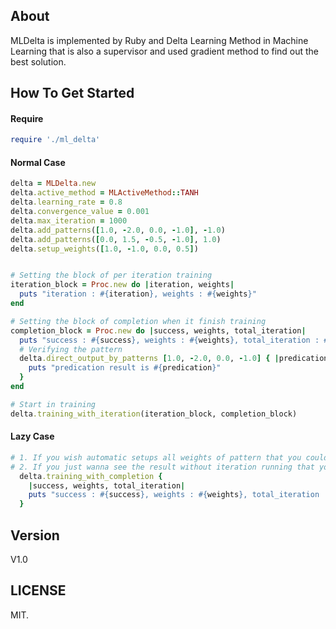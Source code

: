 ## About

MLDelta is implemented by Ruby and Delta Learning Method in Machine Learning that is also a supervisor and used gradient method to find out the best solution.

## How To Get Started

#### Require
``` ruby
require './ml_delta'
```

#### Normal Case
``` ruby
delta = MLDelta.new
delta.active_method = MLActiveMethod::TANH
delta.learning_rate = 0.8
delta.convergence_value = 0.001
delta.max_iteration = 1000
delta.add_patterns([1.0, -2.0, 0.0, -1.0], -1.0)
delta.add_patterns([0.0, 1.5, -0.5, -1.0], 1.0)
delta.setup_weights([1.0, -1.0, 0.0, 0.5])


# Setting the block of per iteration training
iteration_block = Proc.new do |iteration, weights|
  puts "iteration : #{iteration}, weights : #{weights}"
end

# Setting the block of completion when it finish training
completion_block = Proc.new do |success, weights, total_iteration|
  puts "success : #{success}, weights : #{weights}, total_iteration : #{total_iteration}"
  # Verifying the pattern
  delta.direct_output_by_patterns [1.0, -2.0, 0.0, -1.0] { |predication|
    puts "predication result is #{predication}"
  }
end

# Start in training
delta.training_with_iteration(iteration_block, completion_block)
```

#### Lazy Case
``` ruby
# 1. If you wish automatic setups all weights of pattern that you could use delta.randomWeights() to instead of delta.setupWeights().
# 2. If you just wanna see the result without iteration running that you could directly use the method as below :
  delta.training_with_completion {
    |success, weights, total_iteration|
    puts "success : #{success}, weights : #{weights}, total_iteration : #{total_iteration}"
  }
```

## Version

V1.0

## LICENSE

MIT.

